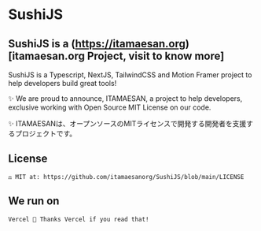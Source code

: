 # SushiJS

## SushiJS is a (https://itamaesan.org)[itamaesan.org Project, visit to know more]

SushiJS is a Typescript, NextJS, TailwindCSS and Motion Framer project to help developers build great tools!
 
 ✨  We are proud to announce, ITAMAESAN, a project to help developers, exclusive working with Open Source MIT License on our code.
 
 ✨ ITAMAESANは、オープンソースのMITライセンスで開発する開発者を支援するプロジェクトです。

## License

    ⚖️ MIT at: https://github.com/itamaesanorg/SushiJS/blob/main/LICENSE


## We run on
    Vercel 🍣 Thanks Vercel if you read that!
